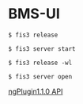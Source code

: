 # BMS-UI
```
$ fis3 release 
```
```
$ fis3 server start
```
```
$ fis3 release -wl
```
```
$ fis3 server open
```
[ngPlugin1.1.0 API](https://fernabby.github.io/2017/02/28/AngularJS-ngPlugin-API/#more)

